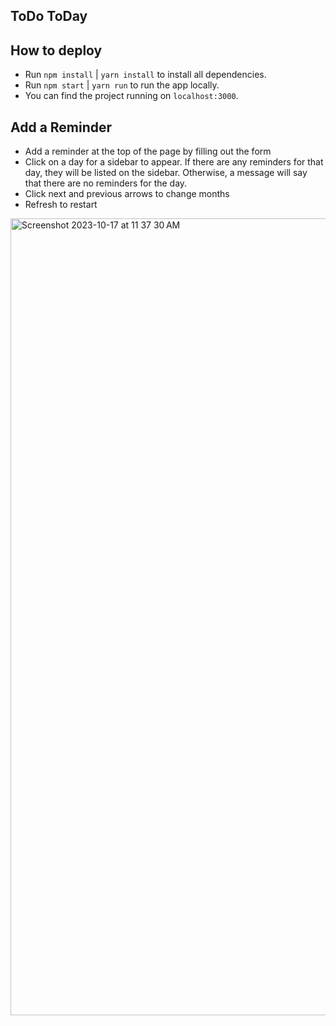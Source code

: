 ## ToDo ToDay

## How to deploy
 - Run `npm install` | `yarn install` to install all dependencies.
 - Run `npm start`   | `yarn run` to run the app locally.
 - You can find the project running on `localhost:3000`.

## Add a Reminder
 - Add a reminder at the top of the page by filling out the form
 - Click on a day for a sidebar to appear. If there are any reminders for that day, they will be listed on the sidebar. Otherwise, a message will say that there are no reminders for the day.
 - Click next and previous arrows to change months
 - Refresh to restart

<img width="1275" alt="Screenshot 2023-10-17 at 11 37 30 AM" src="https://github.com/caitlinhenning/reminders/assets/91512183/1d11cbd0-c132-4a61-aa3b-95f5731eb917">

